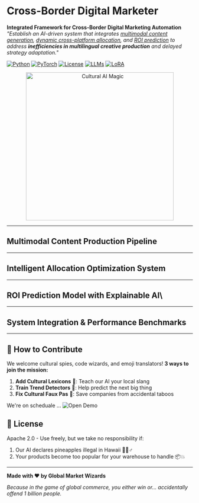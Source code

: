 # Cross-Border Digital Marketer

**Integrated Framework for Cross-Border Digital Marketing Automation**  
*"Establish an AI-driven system that integrates [multimodal content generation](#multimodal-content-production-pipeline), [dynamic cross-platform allocation](#intelligent-allocation-optimization-system), and [ROI prediction](#roi-prediction-model-with-explainable-ai) to address **inefficiencies in multilingual creative production** and delayed strategy adaptation."*

[![Python](https://img.shields.io/badge/Python-3.8%2B-blue?logo=python)](https://python.org)
[![PyTorch](https://img.shields.io/badge/PyTorch-2.0+-red?logo=pytorch)](https://pytorch.org)
[![License](https://img.shields.io/badge/License-Apache%202.0-green)](https://opensource.org/licenses/Apache-2.0)
[![LLMs](https://img.shields.io/badge/LLMs-MultilingualSFT-yellowgreen)](https://arxiv.org/abs/1810.04805)
[![LoRA](https://img.shields.io/badge/LoRA-StableDiffusion-brightgreen)](https://qwenlm.github.io/zh/blog/qwen3/)

<div align="center">
  <img src="https://media3.giphy.com/media/v1.Y2lkPTc5MGI3NjExZXIyanZkNWp1bGFtbDYxamFraTZnZWVlcXN2ZjZsODlwZXdubmdoNyZlcD12MV9pbnRlcm5hbF9naWZfYnlfaWQmY3Q9Zw/8zjUHaJ9fjAVG/giphy.gif" width="400" alt="Cultural AI Magic">
</div>

---

## Multimodal Content Production Pipeline​



---

## Intelligent Allocation Optimization System​



---

## ​​ROI Prediction Model with Explainable AI​\



---

## System Integration & Performance Benchmarks​



---

## 🤝 How to Contribute
We welcome cultural spies, code wizards, and emoji translators! **3 ways to join the mission:**
1. **Add Cultural Lexicons** 📖: Teach our AI your local slang
2. **Train Trend Detectors** 🔮: Help predict the next big thing
3. **Fix Cultural Faux Pas** 🚫: Save companies from accidental taboos


We're on scheduale ... ![Open Demo](https://img.shields.io/badge/%F0%9F%94%8D%20Live%20Demo-Click%20Here-brightgreen)


## 📜 License
Apache 2.0 - Use freely, but we take no responsibility if:

1. Our AI declares pineapples illegal in Hawaii 🍍👮♂️
2. Your products become too popular for your warehouse to handle 📦💥

---

**Made with ❤️ by Global Market Wizards​​**

*Because in the game of global commerce, you either win or... accidentally offend 1 billion people.*